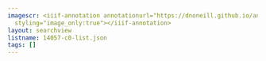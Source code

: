 ```yaml
---
imagescr: <iiif-annotation annotationurl="https://dnoneill.github.io/annotate/annotations/14057-c0-002.json"
  styling="image_only:true"></iiif-annotation>
layout: searchview
listname: 14057-c0-list.json
tags: []
---
```

